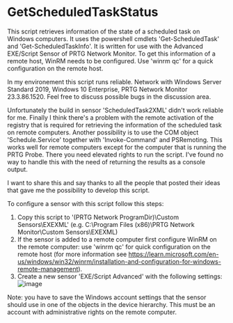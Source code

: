 # GetScheduledTaskStatus

This script retrieves information of the state of a scheduled task on Windows computers. It uses the powershell cmdlets 'Get-ScheduledTask' and 'Get-ScheduledTaskInfo'. It is written for use with the Advanced EXE/Script Sensor of PRTG Network Monitor. To get this information of a remote host, WinRM needs to be configured. Use 'winrm qc' for a quick configuration on the remote host.

In my environement this script runs reliable. Network with Windows Server Standard 2019, Windows 10 Enterprise, PRTG Network Monitor 23.3.86.1520. Feel free to discuss possible bugs in the discussion area.

Unfortunately the build in sensor 'ScheduledTask2XML' didn't work reliable for me. Finally I think there's a problem with the remote activation of the registry that is required for retrieving the information of the scheduled task on remote computers. Another possibility is to use the COM object 'Schedule.Service' together with 'Invoke-Command' and PSRemoting. This works well for remote computers except for the computer that is running the PRTG Probe. There you need elevated rights to run the script. I've found no way to handle this with the need of returning the results as a console output.

I want to share this and say thanks to all the people that posted their ideas that gave me the possibility to develop this script.

To configure a sensor with this script follow this steps:
1. Copy this script to '(PRTG Network ProgramDir)\Custom Sensors\EXEXML' (e.g. C:\Program Files (x86)\PRTG Network Monitor\Custom Sensors\EXEXML)
2. If the sensor is added to a remote computer first configure WinRM on the remote computer: use 'winrm qc' for quick configuration on the remote host (for more information see https://learn.microsoft.com/en-us/windows/win32/winrm/installation-and-configuration-for-windows-remote-management).
3. Create a new sensor 'EXE/Script Advanced' with the following settings:
![image](https://github.com/mke2023/GetScheduledTaskStatus/assets/144008663/e6485dda-aa3c-4fdd-95a2-a78dca680f8b)

Note: you have to save the Windows account settings that the sensor should use in one of the objects in the device hierarchy. This must be an account with administrative rights on the remote computer.

